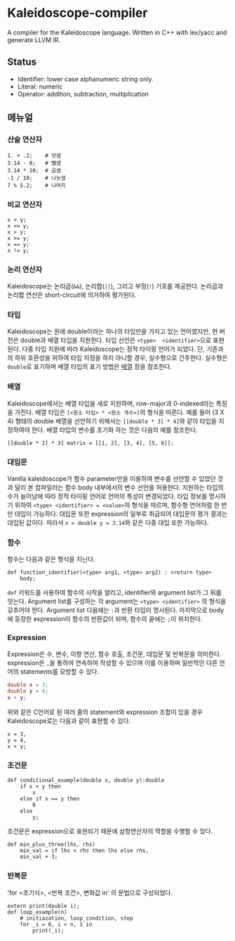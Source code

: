 # Kaleidoscope-compiler
A compiler for the Kaleidoscope language. Written in C++ with lex/yacc and generate LLVM IR.

## Status
* Identifier: lower case alphanumeric string only.
* Literal:  numeric
* Operator: addition, subtraction, multiplication

## 메뉴얼

### 산술 연산자
~~~
1. + .2;	# 덧셈
3.14 - 0;	# 뺄셈
3.14 * 10;	# 곱셈
-1 / 10;	# 나눗셈
7 % 5.2;	# 나머지
~~~

### 비교 연산자
~~~
x < y;
x <= y;
x > y;
x >= y;
x == y;
x != y;
~~~

### 논리 연산자
Kaleidoscope는 논리곱(`&&`), 논리합(`||`), 그리고 부정(`!`) 기호를 제공한다.
논리곱과 논리합 연산은 short-circuit에 의거하여 평가된다.

### 타입
Kaleidoscope는 원래 double이라는 하나의 타입만을 가지고 있는 언어였지만, 현 버전은 double과 배열 타입을 지원한다.
타입 선언은 `<type>  <identifier>`으로 표현된다.
다중 타입 지원에 따라 Kaleidoscope는 정적 타이핑 언어가 되었다.
단, 기존과의 하위 호환성을 위하여 타입 지정을 하지 아니할 경우, 실수형으로 간주한다.
실수형은 `double`로 표기하며 배열 타입의 표기 방법은 [배열](#배열) 장을 참조한다.

### 배열
Kaleidoscope에서는 배열 타입을 새로 지원하며, row-major과 0-indexed라는 특징을 가진다.
배열 타입은 `[<원소 타입> * <원소 개수>]`의 형식을 따른다.
예를 들어 (3 X 4) 형태의 double 배열을 선언하기 위해서는 `[[double * 3] * 4]`와 같이 타입을 지정하여야 한다.
배열 타입의 변수를 초기화 하는 것은 다음의 예를 참조한다.
~~~
[[double * 2] * 3] matrix = [[1, 2], [3, 4], [5, 6]];
~~~
### 대입문
Vanilla kaleidoscope가 함수 parameter만을 이용하여 변수를 선언할 수 있었던 것과 달리 본 컴파일러는 함수 body 내부에서의 변수 선언을 허용한다. 
지원하는 타입의 수가 늘어남에 따라 정적 타이핑 언어로 언어의 특성이 변경되었다.
타입 정보를 명시하기 위하여 `<type> <identifier> = <value>`의 형식을 따르며, 함수형 언어처럼 한 번만 대입이 가능하다. 
대입문 또한 expression의 일부로 취급되어 대입문의 평가 결과는 대입된 값이다. 따라서 `x = double y = 3.14`와 같은 다중 대입 또한 가능하다.

### 함수
함수는 다음과 같은 형식을 지닌다.
~~~
def function_identifier(<type> arg1, <type> arg2) : <return type>
	body;
~~~
`def` 키워드를 사용하여 함수의 시작을 알리고, identifier와 argument list가 그 뒤를 잇는다.
Argument list를 구성하는 각 argument는 `<type> <identifier>` 의 형식을 갖추어야 한다.
Argument list 다음에는 `:`과 반환 타입이 명시된다.
마지막으로 body에 등장한 expression이 함수의 반환값이 되며, 함수의 끝에는 `;`이 위치한다.

### Expression
Expression은 수, 변수, 이항 연산, 함수 호출, 조건문, 대입문 및 반복문을 의미한다.
expression은 `,`을 통하여 연속하여 작성할 수 있으며 이를 이용하며 일반적인 다른 언어의 statements를 모방할 수 있다.
~~~c
double x = 3;
double y = 4;
x + y;
~~~
위와 같은 C언어로 된 여러 줄의 statement와 expression 조합이 있을 경우 Kaleidoscope로는 다음과 같이 표현할 수 있다.
~~~
x = 3,
y = 4,
x + y;
~~~

### 조건문
~~~
def conditional_example(double x, double y):double
	if x < y then
		x
	else if x == y then
		0
	else
		y;
~~~
조건문은 expression으로 표현되기 때문에 삼항연산자의 역할을 수행할 수 있다.
~~~
def min_plus_three(lhs, rhs)
	min_val = if lhs < rhs then lhs else rhs,
	min_val + 3;
~~~

### 반복문
'for <초기식>, <반복 조건>, 변화값 in' 의 문법으로 구성되었다.
~~~
extern print(double i);
def loop_example(n)
	# initiazation, loop_condition, step
	for _i = 0, i < n, 1 in
		print(_i);
~~~
